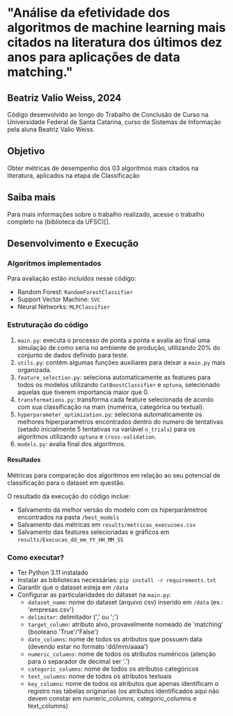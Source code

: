 # "Análise da efetividade dos algoritmos de machine learning mais citados na literatura dos últimos dez anos para aplicações de data matching."
## Beatriz Valio Weiss, 2024

Código desenvolvido ao longo do Trabalho de Conclusão de Curso na Universidade Federal de Santa Catarina, curso de Sistemas de Informação pela aluna Beatriz Valio Weiss.

## Objetivo
Obter métricas de desempenho dos 03 algoritmos mais citados na literatura, aplicados na etapa de Classificação  

## Saiba mais
Para mais informações sobre o trabalho realizado, acesse o trabalho completo na (biblioteca da UFSC)[].

## Desenvolvimento e Execução

### Algoritmos implementados
Para avaliação estão incluídos nesse código:
- Random Forest: `RandomForestClassifier`
- Support Vector Machine: `SVC`
- Neural Networks: `MLPClassifier`

### Estruturação do código
1. `main.py`: executa o processo de ponta a ponta e avalia ao final uma simulação de como seria no ambiente de produção, utilizando 20% do conjunto de dados definido para teste. 
1. `utils.py`: contém algumas funções auxiliares para deixar a `main.py` mais organizada.
1. `feature_selection.py`: seleciona automaticamente as features para todos os modelos utilizando `CatBoostClassifier` e `optuna`, selecionado aquelas que tiverem importancia maior que 0.
1. `transformations.py`: transforma cada feature selecionada de acordo com sua classificação na main (numérica, categórica ou textual).
1. `hyperparameter_optimization.py`: seleciona automaticamente os melhores hiperparametros encontrados dentro do numero de tentativas (setado inicialmente 5 tentativas na variável `n_trials`) para os algoritmos utilizando `optuna` e `cross-validation`.
1. `models.py`: avalia final dos algoritmos.

#### Resultados
Métricas para comparação dos algoritmos em relação ao seu potencial de classificação para o dataset em questão. 

O resultado da execução do código inclue:
- Salvamento da melhor versão do modelo com os hiperparâmetros encontrados na pasta `/best_models`
- Salvamento das métricas em `results/metricas_execucoes.csv`
- Salvamento das features selecionadas e gráficos em `results/Execucao_dd_mm_YY_HH_MM_SS`

### Como executar?
- Ter Python 3.11 instalado
- Instalar as bibliotecas necessárias: `pip install -r requirements.txt`
- Garantir que o dataset esteja em `/data`
- Configurar as particularidades do dataset na `main.py`:
  - `dataset_name`: nome do dataset (arquivo csv) inserido em `/data` (ex.: 'empresas.csv')
  - `delimiter`: delimitador (',' ou ';')
  - `target_column`: atributo alvo, provavelmente nomeado de 'matching' (booleano 'True'/'False')
  - `date_columns`: nome de todos os atributos que possuem data (devendo estar no formato 'dd/mm/aaaa')
  - `numeric_columns`: nome de todos os atributos numéricos (atenção para o separador de decimal ser '.')
  - `categoric_columns`: nome de todos os atributos categóricos
  - `text_columns`: nome de todos os atributos textuais
  - `key_columns`: nome de todos os atributos que apenas identificam o registro nas tabelas originarias (os atributos identificados aqui não devem constar em numeric_columns, categoric_columns e text_columns)
